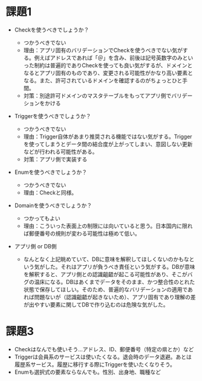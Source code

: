 # 課題1

- Checkを使うべきでしょうか？
  - つかうべきでない
  - 理由：アプリ固有のバリデーションでCheckを使うべきでない気がする。例えばアドレスであれば「＠」を含み、前後は記号英数字のみといった制約は普遍的でありCheckを使っても良い気がするが、ドメインとなるとアプリ固有のものであり、変更される可能性がかなり高い要素となる。また、許可されているドメインを確認するのがちょっとひと手間。
  - 対策：別途許可ドメインのマスタテーブルをもってアプリ側でバリデーションをかける
- Triggerを使うべきでしょうか？
  - つかうべきでない
  - 理由：Trigger自体があまり推奨される機能ではない気がする。Triggerを使ってしまうとデータ間の結合度が上がってしまい、意図しない更新などが行われる可能性がある。
  - 対策：アプリ側で実装する
- Enumを使うべきでしょうか？
  - つかうべきでない
  - 理由：Checkと同様。
- Domainを使うべきでしょうか？
  - つかってもよい
  - 理由：こういった表面上の制限には向いていると思う。日本国内に限れば郵便番号の規則が変わる可能性は極めて低い。

- アプリ側 or DB側
  - なんとなく上記眺めていて、DBに意味を解釈してほしくないのかもなという気がした。それはアプリが負うべき責任という気がする。DBが意味を解釈すると、アプリ側との認識齟齬が起こる可能性があり、そこがバグの温床になる。DBはあくまでデータをそのまま、かつ整合性のとれた状態で保存してほしい。そのため、普遍的なバリデーションの適用であれば問題ないが（認識齟齬が起きないため）、アプリ固有であり理解の差が出やすい要素に関してDBで作り込むのは危険な気がした。

# 課題3

- Checkはなんでも使いそう…アドレス、ID、郵便番号（特定の県とか）など
- Triggerは会員系のサービスは使いたくなる。退会時のデータ退避。あとは履歴系サービス。履歴に移行する際にTriggerを使いたくなりそう。
- Enumも選択式の要素ならなんでも。性別、出身地、職種など
